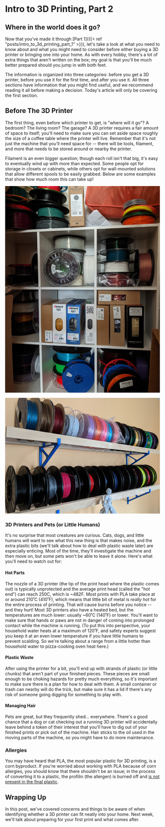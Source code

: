 # Intro to 3D Printing, Part 2


## Where in the world does it go?

Now that you've made it through [Part 1]({{< ref "posts/intro_to_3d_printing_part_1" >}}), let's take a look at what you need to know about and what you might need to consider before either buying a 3D printer or bringing one into your home. As with every hobby, there's a lot of extra things that aren't written on the box; my goal is that you'll be much better prepared should you jump in with both feet.

The information is organized into three categories: before you get a 3D printer, before you use it for the first time, and after you use it. All three sections have information that you might find useful, and we recommend reading it all before making a decision. Today's article will only be covering the first section.

## Before The 3D Printer

The first thing, even before which printer to get, is "where will it go"? A bedroom? The living room? The garage? A 3D printer requires a fair amount of space to itself; you'll need to make sure you can set aside space roughly the size of a coffee table where the printer will live. Remember that it's not just the machine that you'll need space for -- there will be tools, filament, and more that needs to be stored around or nearby the printer.

Filament is an even bigger question; though each roll isn't that big, it's easy to eventually wind up with more than expected. Some people opt for storage in closets or cabinets, while others opt for wall-mounted solutions that allow different spools to be easily grabbed. Below are some examples that show how much room this can take up!

![Many 3D printing filament spools loaded into shelving in a closet](images/intro_to_3d_printing/closet-based-storage.jpg "An example of closet-based storage") 

![Many 3D printing filament spools on a rack on a wall](images/intro_to_3d_printing/wall-based-storage.jpg "An example of wall-mounted storage")

### 3D Printers and Pets (or Little Humans)

It's no surprise that most creatures are curious. Cats, dogs, and little humans will want to see what this new thing is that makes noise, and the extra plastic bits (we'll talk about how to deal with plastic waste later) are especially enticing. Most of the time, they'll investigate the machine and then move on, but some pets won't be able to leave it alone. Here's what you'll need to watch out for:

#### Hot Parts

The nozzle of a 3D printer (the tip of the print head where the plastic comes out) is typically unprotected and the average print head (called the "hot end") can reach 250C, which is ~482F. Most prints with PLA take place at or around 210˚C (410˚F), which means that little bit of metal is _really hot_ for the entire process of printing. That will cause burns before you notice -- and they hurt! Most 3D printers also have a heated bed, but the temperatures are much lower: usually ~60˚C (140˚F) or lower. You'll want to make sure that hands or paws are not in danger of coming into prolonged contact while the machine is running. (To put this into perspective, your household water heats at a maximum of 120˚F, and safety experts suggest you keep it at an even lower temperature if you have little humans to prevent scalding. So we're talking about a range from a little hotter than household water to pizza-cooking oven heat here.)

#### Plastic Waste

After using the printer for a bit, you'll end up with strands of plastic (or little chunks) that aren't part of your finished pieces. These pieces are small enough to be choking hazards for pretty much everything, so it's important to make sure there is a plan for how to deal with them. A small container or trash can nearby will do the trick, but make sure it has a lid if there's any risk of someone going digging for something to play with.

#### Managing Hair

Pets are great, but they frequently shed... everywhere. There's a good chance that a dog or cat checking out a running 3D printer will accidentally leave behind a token of their interest that you'll have to dig out of your finished prints or pick out of the machine. Hair sticks to the oil used in the moving parts of the machine, so you might have to do more maintenance.

### Allergies

You may have heard that PLA, the most popular plastic for 3D printing, is a corn byproduct. If you're worried about working with PLA because of corn allergies, you should know that there shouldn't be an issue; in the process of converting it to a plastic, the profilin (the allergen) is burned off and [is not present in the final plastic](https://knowledgebase.goodstartpackaging.com/knowledge/is-pla-safe-for-people-with-corn-allergies).


## Wrapping Up

In this post, we've covered concerns and things to be aware of when identifying whether a 3D printer can fit neatly into your home. Next week, we'll talk about preparing for your first print and what comes after. 


